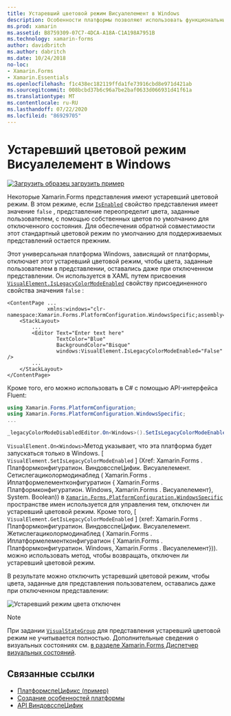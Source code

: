 ```yaml
---
title: Устаревший цветовой режим Висуалелемент в Windows
description: Особенности платформы позволяют использовать функциональные возможности, доступные только на определенной платформе, без реализации пользовательских модулей подготовки отчетов или эффектов. В этой статье объясняется, как использовать конкретную платформу Windows, которая отключает Xamarin.Forms цветовой режим прежних версий.
ms.prod: xamarin
ms.assetid: B8759309-07C7-4DCA-A18A-C1A198A7951B
ms.technology: xamarin-forms
author: davidbritch
ms.author: dabritch
ms.date: 10/24/2018
no-loc:
- Xamarin.Forms
- Xamarin.Essentials
ms.openlocfilehash: f1c438ec182119ffda1fe73916cbd8e971d421ab
ms.sourcegitcommit: 008bcbd37b6c96a7be2baf0633d066931d41f61a
ms.translationtype: MT
ms.contentlocale: ru-RU
ms.lasthandoff: 07/22/2020
ms.locfileid: "86929705"
---
```

# <a name="visualelement-legacy-color-mode-on-windows"></a>Устаревший цветовой режим Висуалелемент в Windows

[![Загрузить образец](~/media/shared/download.png) загрузить пример](https://docs.microsoft.com/samples/xamarin/xamarin-forms-samples/userinterface-platformspecifics)

Некоторые Xamarin.Forms представления имеют устаревший цветовой режим. В этом режиме, если [`IsEnabled`](xref:Xamarin.Forms.VisualElement.IsEnabled) свойство представления имеет значение `false` , представление переопределит цвета, заданные пользователем, с помощью собственных цветов по умолчанию для отключенного состояния. Для обеспечения обратной совместимости этот стандартный цветовой режим по умолчанию для поддерживаемых представлений остается прежним.

Этот универсальная платформа Windows, зависящий от платформы, отключает этот устаревший цветовой режим, чтобы цвета, заданные пользователем в представлении, оставались даже при отключенном представлении. Он используется в XAML путем присвоения [`VisualElement.IsLegacyColorModeEnabled`](xref:Xamarin.Forms.PlatformConfiguration.WindowsSpecific.VisualElement.IsLegacyColorModeEnabledProperty) свойству присоединенного свойства значения `false` :

```xaml
<ContentPage ...
             xmlns:windows="clr-namespace:Xamarin.Forms.PlatformConfiguration.WindowsSpecific;assembly=Xamarin.Forms.Core">
    <StackLayout>
        ...
        <Editor Text="Enter text here"
                TextColor="Blue"
                BackgroundColor="Bisque"
                windows:VisualElement.IsLegacyColorModeEnabled="False" />
        ...
    </StackLayout>
</ContentPage>
```

Кроме того, его можно использовать в C# с помощью API-интерфейса Fluent:

```csharp
using Xamarin.Forms.PlatformConfiguration;
using Xamarin.Forms.PlatformConfiguration.WindowsSpecific;
...

_legacyColorModeDisabledEditor.On<Windows>().SetIsLegacyColorModeEnabled(false);
```

`VisualElement.On<Windows>`Метод указывает, что эта платформа будет запускаться только в Windows. [ `VisualElement.SetIsLegacyColorModeEnabled` ] (Xref: Xamarin.Forms . Платформконфигуратион. ВиндовсспеЦифик. Висуалелемент. Сетислегациколормодинаблед ( Xamarin.Forms . Иплатформелементконфигуратион { Xamarin.Forms . Платформконфигуратион. Windows, Xamarin.Forms . Висуалелемент}, System. Boolean)) в [`Xamarin.Forms.PlatformConfiguration.WindowsSpecific`](xref:Xamarin.Forms.PlatformConfiguration.WindowsSpecific) пространстве имен используется для управления тем, отключен ли устаревший цветовой режим. Кроме того, [ `VisualElement.GetIsLegacyColorModeEnabled` ] (xref: Xamarin.Forms . Платформконфигуратион. ВиндовсспеЦифик. Висуалелемент. Жетислегациколормодинаблед ( Xamarin.Forms . Иплатформелементконфигуратион { Xamarin.Forms . Платформконфигуратион. Windows, Xamarin.Forms . Висуалелемент})). можно использовать метод, чтобы возвращать, отключен ли устаревший цветовой режим.

В результате можно отключить устаревший цветовой режим, чтобы цвета, заданные для представления пользователем, оставались даже при отключенном представлении:

![Устаревший режим цвета отключен](legacy-color-mode-images/legacy-color-mode-disabled.png)

> [!NOTE]
> При задании [`VisualStateGroup`](xref:Xamarin.Forms.VisualStateGroup) для представления устаревший цветовой режим не учитывается полностью. Дополнительные сведения о визуальных состояниях см. [в разделе Xamarin.Forms Диспетчер визуальных состояний](~/xamarin-forms/user-interface/visual-state-manager.md).

## <a name="related-links"></a>Связанные ссылки

- [ПлатформспеЦификс (пример)](https://docs.microsoft.com/samples/xamarin/xamarin-forms-samples/userinterface-platformspecifics)
- [Создание особенностей платформы](~/xamarin-forms/platform/platform-specifics/index.md#creating-platform-specifics)
- [API ВиндовсспеЦифик](xref:Xamarin.Forms.PlatformConfiguration.WindowsSpecific)
